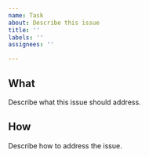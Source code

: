 ```yaml
---
name: Task
about: Describe this issue
title: ''
labels: ''
assignees: ''

---
```


## What

Describe what this issue should address.

## How

Describe how to address the issue.

